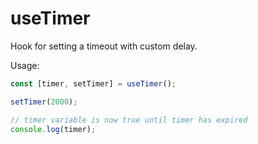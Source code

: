 # useTimer

Hook for setting a timeout with custom delay.

Usage:

```jsx
const [timer, setTimer] = useTimer();

setTimer(2000);

// timer variable is now true until timer has expired
console.log(timer);
```
